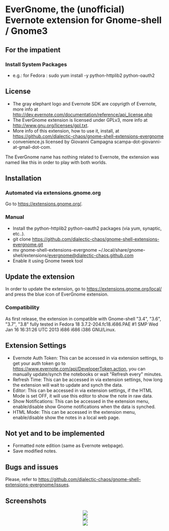 # EverGnome, the (unofficial) Evernote extension for Gnome-shell / Gnome3 #

## For the impatient ##

### Install System Packages  ###

*   e.g.: for Fedora : sudo yum install -y python-httplib2 python-oauth2

## License ##

*   The gray elephant logo and Evernote SDK are copyrigth of Evernote, more info at http://dev.evernote.com/documentation/reference/api_license.php
*   The EverGnome extension is licensed under GPLv3, more info at http://www.gnu.org/licenses/gpl.txt.
*   More info of this extension, how to use it, install, at https://github.com/dialectic-chaos/gnome-shell-extensions-evergnome
*   convenience.js licensed by Giovanni Campagna scampa-dot-giovanni-at-gmail-dot-com.

The EverGnome name has nothing related to Evernote, the extension was named like this in order to play with both worlds.

## Installation ##

### Automated via extensions.gnome.org ###
Go to https://extensions.gnome.org/.

### Manual ###
*   Install the python-httplib2 python-oauth2 packages (via yum, synaptic, etc..).
*   git clone https://github.com/dialectic-chaos/gnome-shell-extensions-evergnome.git
*   mv gnome-shell-extensions-evergnome ~/.local/share/gnome-shell/extensions/evergnome@dialectic-chaos.github.com
*   Enable it using Gnome tweek tool

## Update the extension ##
In order to update the extension, go to https://extensions.gnome.org/local/ and press the blue icon of EverGnome extension.

### Compatibility  ###
As first release, the extension in compatible with Gnome-shell "3.4", "3.6", "3.7", "3.8" fully tested in Fedora 18 3.7.2-204.fc18.i686.PAE #1 SMP Wed Jan 16 16:31:26 UTC 2013 i686 i686 i386 GNU/Linux.

## Extension Settings ##
*   Evernote Auth Token: This can be accessed in via extension settings, to get your auth token go to https://www.evernote.com/api/DeveloperToken.action, you can manually update/synch the notebooks or wait "Refresh every" minutes.
*   Refresh Time: This can be accessed in via extension settings, how long the extension will wait to update and synch the data.
*   Editor: This can be accessed in via extension settings, if the HTML Mode is set OFF, it will use this editor to show the note in raw data.
*   Show Notifications: This can be accessed in the extension menu, enable/disable show Gnome notifications when the data is synched.
*   HTML Mode: This can be accessed in the extension menu, enable/disable show the notes in a local web page.

## Not yet and to be implemented ##
*   Formatted note edition (same as Evernote webpage).
*   Save modified notes.

## Bugs and issues ##
Please, refer to https://github.com/dialectic-chaos/gnome-shell-extensions-evergnome/issues.

## Screenshots ##

<div align="center">
<img src="http://s22.postimg.org/7p1radq4h/Screenshot_from_2013_03_11_10_44_10.png />
<br/>
<img src="http://s22.postimg.org/7dkaxm9oh/Screenshot_from_2013_03_11_10_44_25.png />
<br/>
<img src="http://s22.postimg.org/bnyyt7erl/Screenshot_from_2013_03_11_10_45_41.png />
<br/>
<img src="http://s22.postimg.org/981qt3m2p/Screenshot_from_2013_03_11_10_46_52.png />
<br/>
<img src="http://s22.postimg.org/wnjnyg5tt/Screenshot_from_2013_03_11_10_49_11.png />
<br/>
<img src="http://s22.postimg.org/i5mgqgeip/Screenshot_from_2013_03_11_10_51_05.png />
</div>
